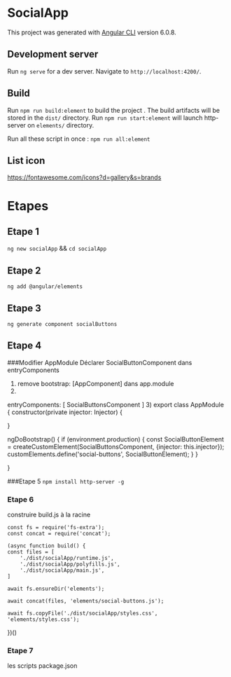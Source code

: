 # SocialApp

This project was generated with [Angular CLI](https://github.com/angular/angular-cli) version 6.0.8.

## Development server

Run `ng serve` for a dev server. Navigate to `http://localhost:4200/`. 


## Build

Run `npm run build:element` to build the project .
The build artifacts will be stored in the `dist/` directory.
Run `npm run start:element` will launch     http-server on `elements/` directory.

Run all these script in once : `npm run all:element`


## List icon 
https://fontawesome.com/icons?d=gallery&s=brands


# Etapes
## Etape 1
`ng new socialApp` && `cd socialApp`
## Etape 2
`ng add @angular/elements`
## Etape 3
`ng generate component socialButtons`
## Etape 4


###Modifier AppModule
Déclarer SocialButtonComponent dans entryComponents
1)  remove bootstrap: [AppComponent] dans app.module
2) 
entryComponents: [ SocialButtonsComponent ]
3) 
export class AppModule  {
  constructor(private injector: Injector) {

  }

  ngDoBootstrap() {
    if (environment.production) {
      const SocialButtonElement = createCustomElement(SocialButtonsComponent, {injector: this.injector});
      customElements.define('social-buttons', SocialButtonElement);
    }
  }

}

###Etape 5 
`npm install http-server -g`

### Etape 6 
construire build.js à la racine 

    const fs = require('fs-extra');
    const concat = require('concat');

    (async function build() {
    const files = [
        './dist/socialApp/runtime.js',
        './dist/socialApp/polyfills.js',
        './dist/socialApp/main.js',
    ]

    await fs.ensureDir('elements');

    await concat(files, 'elements/social-buttons.js');

    await fs.copyFile('./dist/socialApp/styles.css', 'elements/styles.css');

})()

### Etape 7 
les scripts package.json 

